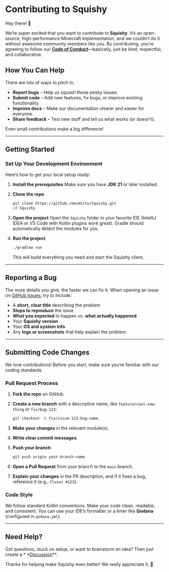 # Contributing to Squishy

Hey there! 👋

We’re super excited that you want to contribute to **Squishy**. It’s an open-source, high-performance Minecraft
implementation, and we couldn’t do it without awesome community members like you. By contributing, you’re agreeing to
follow our **[Code of Conduct](https://www.google.com/search?q=CODE_OF_CONDUCT.md)**—basically, just be kind,
respectful, and collaborative.

## How You Can Help

There are lots of ways to pitch in:

* **Report bugs** – Help us squash those pesky issues.
* **Submit code** – Add new features, fix bugs, or improve existing functionality.
* **Improve docs** – Make our documentation clearer and easier for everyone.
* **Share feedback** – Test new stuff and tell us what works (or doesn’t).

Even small contributions make a big difference!

---

## Getting Started

### Set Up Your Development Environment

Here’s how to get your local setup ready:

1. **Install the prerequisites**
   Make sure you have **JDK 21** or later installed.

2. **Clone the repo**

   ```bash
   git clone https://github.com/mtctx/Squishy.git
   cd Squishy
   ```

3. **Open the project**
   Open the `Squishy` folder in your favorite IDE (IntelliJ IDEA or VS Code with Kotlin plugins work great). Gradle
   should automatically detect the modules for you.

4. **Run the project**

   ```bash
   ./gradlew run
   ```

   This will build everything you need and start the Squishy client.

---

## Reporting a Bug

The more details you give, the faster we can fix it. When opening an issue
on [GitHub Issues](https://www.google.com/search?q=https://github.com/mtctx/Squishy/issues), try to include:

* A **short, clear title** describing the problem
* **Steps to reproduce** the issue
* **What you expected** to happen vs. **what actually happened**
* Your **Squishy version**
* Your **OS and system info**
* Any **logs or screenshots** that help explain the problem

---

## Submitting Code Changes

We love contributions! Before you start, make sure you’re familiar with our coding standards.

### Pull Request Process

1. **Fork the repo** on GitHub.

2. **Create a new branch** with a descriptive name, like `feature/cool-new-thing` or `fix/bug-123`:

   ```bash
   git checkout -b fix/issue-123-bug-name
   ```

3. **Make your changes** in the relevant module(s).

4. **Write clear commit messages**.

5. **Push your branch**:

   ```bash
   git push origin your-branch-name
   ```

6. **Open a Pull Request** from your branch to the `main` branch.

7. **Explain your changes** in the PR description, and if it fixes a bug, reference it (e.g., `Closes #123`).

### Code Style

We follow standard Kotlin conventions. Make your code clean, readable, and consistent. You can use your IDE’s formatter
or a linter like **Qodana** (configured in `qodana.yml`).

---

## Need Help?

Got questions, stuck on setup, or want to brainstorm an idea? Then just create a *
*[Discussion](https://github.com/mtctx/Squishy/discussions)**.

Thanks for helping make Squishy even better! We really appreciate it. 💜
